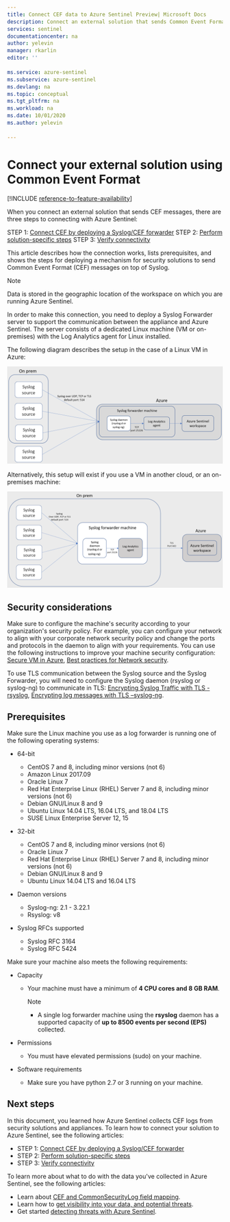 ```yaml
---
title: Connect CEF data to Azure Sentinel Preview| Microsoft Docs
description: Connect an external solution that sends Common Event Format (CEF) messages to Azure Sentinel, using a Linux machine as a log forwarder.
services: sentinel
documentationcenter: na
author: yelevin
manager: rkarlin
editor: ''

ms.service: azure-sentinel
ms.subservice: azure-sentinel
ms.devlang: na
ms.topic: conceptual
ms.tgt_pltfrm: na
ms.workload: na
ms.date: 10/01/2020
ms.author: yelevin

---
```

# Connect your external solution using Common Event Format

[!INCLUDE [reference-to-feature-availability](includes/reference-to-feature-availability.md)]

When you connect an external solution that sends CEF messages, there are three steps to connecting with Azure Sentinel:

STEP 1: [Connect CEF by deploying a Syslog/CEF forwarder](connect-cef-agent.md)
STEP 2: [Perform solution-specific steps](connect-cef-solution-config.md)
STEP 3: [Verify connectivity](connect-cef-verify.md)

This article describes how the connection works, lists prerequisites, and shows the steps for deploying a mechanism for security solutions to send Common Event Format (CEF) messages on top of Syslog. 

> [!NOTE] 
> Data is stored in the geographic location of the workspace on which you are running Azure Sentinel.

In order to make this connection, you need to deploy a Syslog Forwarder server to support the communication between the appliance and Azure Sentinel.  The server consists of a dedicated Linux machine (VM or on-premises) with the Log Analytics agent for Linux installed. 

The following diagram describes the setup in the case of a Linux VM in Azure:

 ![CEF in Azure](./media/connect-cef/cef-syslog-azure.png)

Alternatively, this setup will exist if you use a VM in another cloud, or an on-premises machine: 

 ![CEF on premises](./media/connect-cef/cef-syslog-onprem.png)

## Security considerations

Make sure to configure the machine's security according to your organization's security policy. For example, you can configure your network to align with your corporate network security policy and change the ports and protocols in the daemon to align with your requirements. You can use the following instructions to improve your machine security configuration:  [Secure VM in Azure](../virtual-machines/security-policy.md), [Best practices for Network security](../security/fundamentals/network-best-practices.md).

To use TLS communication between the Syslog source and the Syslog Forwarder, you will need to configure the Syslog daemon (rsyslog or syslog-ng) to communicate in TLS: [Encrypting Syslog Traffic with TLS -rsyslog](https://www.rsyslog.com/doc/v8-stable/tutorials/tls_cert_summary.html), [Encrypting log messages with TLS –syslog-ng](https://support.oneidentity.com/technical-documents/syslog-ng-open-source-edition/3.22/administration-guide/60#TOPIC-1209298).
 
## Prerequisites

Make sure the Linux machine you use as a log forwarder is running one of the following operating systems:

- 64-bit
  - CentOS 7 and 8, including minor versions (not 6)
  - Amazon Linux 2017.09
  - Oracle Linux 7
  - Red Hat Enterprise Linux (RHEL) Server 7 and 8, including minor versions (not 6)
  - Debian GNU/Linux 8 and 9
  - Ubuntu Linux 14.04 LTS, 16.04 LTS, and 18.04 LTS
  - SUSE Linux Enterprise Server 12, 15

- 32-bit
  - CentOS 7 and 8, including minor versions (not 6)
  - Oracle Linux 7
  - Red Hat Enterprise Linux (RHEL) Server 7 and 8, including minor versions (not 6)
  - Debian GNU/Linux 8 and 9
  - Ubuntu Linux 14.04 LTS and 16.04 LTS
 
- Daemon versions
  - Syslog-ng: 2.1 - 3.22.1
  - Rsyslog: v8
  
- Syslog RFCs supported
  - Syslog RFC 3164
  - Syslog RFC 5424
 
Make sure your machine also meets the following requirements: 

- Capacity
  - Your machine must have a minimum of **4 CPU cores and 8 GB RAM**.

    > [!NOTE]
    > - A single log forwarder machine using the **rsyslog** daemon has a supported capacity of **up to 8500 events per second (EPS)** collected.

- Permissions
  - You must have elevated permissions (sudo) on your machine. 

- Software requirements
  - Make sure you have python 2.7 or 3 running on your machine.

## Next steps

In this document, you learned how Azure Sentinel collects CEF logs from security solutions and appliances. To learn how to connect your solution to Azure Sentinel, see the following articles:

- STEP 1: [Connect CEF by deploying a Syslog/CEF forwarder](connect-cef-agent.md)
- STEP 2: [Perform solution-specific steps](connect-cef-solution-config.md)
- STEP 3: [Verify connectivity](connect-cef-verify.md)

To learn more about what to do with the data you've collected in Azure Sentinel, see the following articles:

- Learn about [CEF and CommonSecurityLog field mapping](cef-name-mapping.md).
- Learn how to [get visibility into your data, and potential threats](quickstart-get-visibility.md).
- Get started [detecting threats with Azure Sentinel](./tutorial-detect-threats-built-in.md).